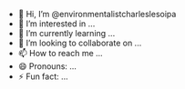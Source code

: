 - 👋 Hi, I’m @environmentalistcharleslesoipa
- 👀 I’m interested in ...
- 🌱 I’m currently learning ...
- 💞️ I’m looking to collaborate on ...
- 📫 How to reach me ...
- 😄 Pronouns: ...
- ⚡ Fun fact: ...

<!---
environmentalistcharleslesoipa/environmentalistcharleslesoipa is a ✨ special ✨ repository because its `README.md` (this file) appears on your GitHub profile.
You can click the Preview link to take a look at your changes.
--->
